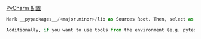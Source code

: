 
[PyCharm 配置](https://pdm.fming.dev/latest/usage/pep582/#pycharm)    

```python 
Mark __pypackages__/<major.minor>/lib as Sources Root. Then, select as Python interpreter a Python installation with the same <major.minor> version.   

Additionally, if you want to use tools from the environment (e.g. pytest), you have to add the __pypackages__/<major.minor>/bin directory to the PATH variable in the corresponding run/debug configuration.   
```


